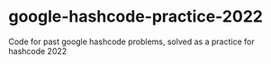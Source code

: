 # google-hashcode-practice-2022
Code for past google hashcode problems, solved as a practice for hashcode 2022
